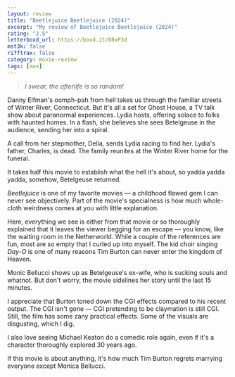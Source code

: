 ```yaml
---
layout: review
title: "Beetlejuice Beetlejuice (2024)"
excerpt: "My review of Beetlejuice Beetlejuice (2024)"
rating: "2.5"
letterboxd_url: https://boxd.it/88xP3d
mst3k: false
rifftrax: false
category: movie-review
tags: [max]
---
```


<blockquote><i>I swear, the afterlife is so random!</i></blockquote>

Danny Elfman's oomph-pah from hell takes us through the familiar streets of Winter River, Connecticut. But it's all a set for Ghost House, a TV talk show about paranormal experiences. Lydia hosts, offering solace to folks with haunted homes. In a flash, she believes she sees Betelgeuse in the audience, sending her into a spiral.

A call from her stepmother, Delia, sends Lydia racing to find her. Lydia's father, Charles, is dead. The family reunites at the Winter River home for the funeral.

It takes half this movie to establish what the hell it's about, so yadda yadda yadda, somehow, Betelgeuse returned.

<i>Beetlejuice</i> is one of my favorite movies — a childhood flawed gem I can never see objectively. Part of the movie's specialness is how much whole-cloth weirdness comes at you with little explanation.

Here, everything we see is either from that movie or so thoroughly explained that it leaves the viewer begging for an escape — you know, like the waiting room in the Netherworld. While a couple of the references are fun, most are so empty that I curled up into myself. The kid choir singing <i>Day-O</i> is one of many reasons Tim Burton can never enter the kingdom of Heaven.

Monic Bellucci shows up as Betelgeuse's ex-wife, who is sucking souls and whatnot. But don't worry, the movie sidelines her story until the last 15 minutes.

I appreciate that Burton toned down the CGI effects compared to his recent output. The CGI isn't gone — CGI pretending to be claymation is still CGI. Still, the film has some zany practical effects. Some of the visuals are disgusting, which I dig.

I also love seeing Michael Keaton do a comedic role again, even if it's a character thoroughly explored 30 years ago.

If this movie is about anything, it's how much Tim Burton regrets marrying everyone except Monica Bellucci.
